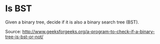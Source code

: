Is BST
==================

Given a binary tree, decide if it is also a binary search tree (BST).

Source: http://www.geeksforgeeks.org/a-program-to-check-if-a-binary-tree-is-bst-or-not/